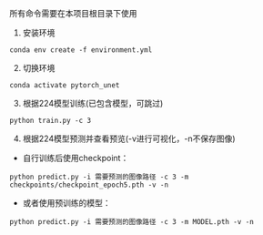 所有命令需要在本项目根目录下使用

1. 安装环境
```shell
conda env create -f environment.yml
```

2. 切换环境
```shell
conda activate pytorch_unet
```

3. 根据224模型训练(已包含模型，可跳过)
```shell
python train.py -c 3
```

4. 根据224模型预测并查看预览(-v进行可视化，-n不保存图像)

* 自行训练后使用checkpoint：
```shell
python predict.py -i 需要预测的图像路径 -c 3 -m checkpoints/checkpoint_epoch5.pth -v -n
```

* 或者使用预训练的模型：
```shell
python predict.py -i 需要预测的图像路径 -c 3 -m MODEL.pth -v -n
```